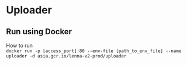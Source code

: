 # Uploader

## Run using Docker

How to run<br>
``docker run -p [access_port]:80 --env-file [path_to_env_file] --name uploader -d asia.gcr.io/lenna-v2-prod/uploader``
